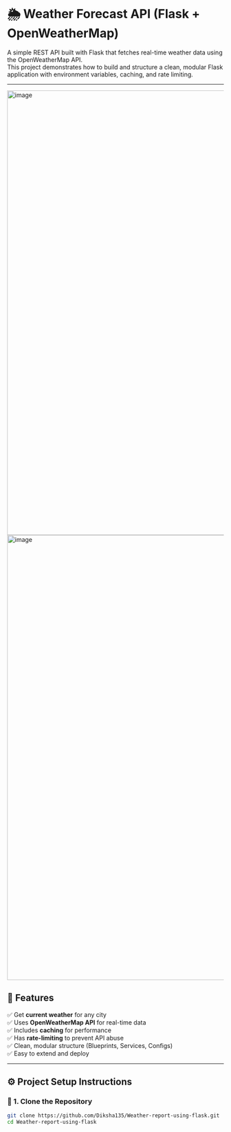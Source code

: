 # 🌦️ Weather Forecast API (Flask + OpenWeatherMap)

A simple REST API built with Flask that fetches real-time weather data using the OpenWeatherMap API.  
This project demonstrates how to build and structure a clean, modular Flask application with environment variables, caching, and rate limiting.

---
<img width="932" height="1033" alt="image" src="https://github.com/user-attachments/assets/e62ef259-b3ab-4222-a218-3f7aafcd69e5" />

<img width="914" height="1034" alt="image" src="https://github.com/user-attachments/assets/845901f4-312d-4377-9632-3cecb3455366" />


## 🚀 Features

✅ Get **current weather** for any city  
✅ Uses **OpenWeatherMap API** for real-time data  
✅ Includes **caching** for performance  
✅ Has **rate-limiting** to prevent API abuse  
✅ Clean, modular structure (Blueprints, Services, Configs)  
✅ Easy to extend and deploy

---

## ⚙️ Project Setup Instructions

### 🧩 1. Clone the Repository
```bash
git clone https://github.com/Diksha135/Weather-report-using-flask.git
cd Weather-report-using-flask
